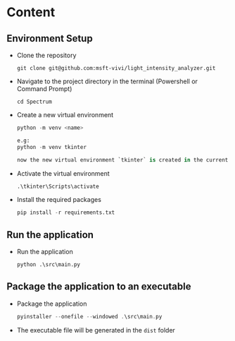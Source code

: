 # Content

## Environment Setup

- Clone the repository

    ```git
    git clone git@github.com:msft-vivi/light_intensity_analyzer.git
    ```

- Navigate to the project directory in the terminal (Powershell or Command Prompt)

    ```
    cd Spectrum
    ```

- Create a new virtual environment

    ```python
    python -m venv <name>

    e.g:
    python -m venv tkinter

    now the new virtual environment `tkinter` is created in the current directory
    ```

- Activate the virtual environment

    ```python
    .\tkinter\Scripts\activate
    ```

- Install the required packages

    ```python
    pip install -r requirements.txt
    ```

## Run the application

- Run the application

    ```python
    python .\src\main.py
    ```

## Package the application to an executable

- Package the application

    ```c++
    pyinstaller --onefile --windowed .\src\main.py
    ```

- The executable file will be generated in the `dist` folder
